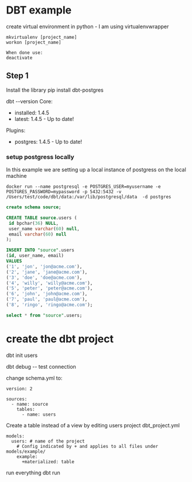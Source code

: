 # DBT example

create virtual environment in python - I am using virtualenvwrapper
```
mkvirtualenv [project_name]
workon [project_name]

When done use:
deactivate
```

## Step 1
Install the library
pip install dbt-postgres


dbt --version
Core:
  - installed: 1.4.5
  - latest:    1.4.5 - Up to date!

Plugins:
  - postgres: 1.4.5 - Up to date!

### setup postgress locally
In this example we are setting up a local instance of postgress on the local machine

```docker
docker run --name postgresql -e POSTGRES_USER=myusername -e POSTGRES_PASSWORD=mypassword -p 5432:5432 -v /Users/test/code/dbt/data:/var/lib/postgresql/data  -d postgres
```

```SQL
create schema source;

CREATE TABLE source.users (
 id bpchar(36) NULL,
 user_name varchar(60) null,
 email varchar(60) null
);

INSERT INTO "source".users
(id, user_name, email)
VALUES
('1', 'jon', 'jon@acme.com'),
('2', 'jane', 'jane@acme.com'),
('3', 'doe', 'doe@acme.com'),
('4', 'willy', 'willy@acme.com'),
('5', 'peter', 'peter@acme.com'),
('6', 'john', 'john@acme.com'),
('7', 'paul', 'paul@acme.com'),
('8', 'ringo', 'ringo@acme.com');

select * from "source".users;
```
# create the dbt project
dbt init users

dbt debug  -- test connection

change schema.yml to:
```
version: 2

sources:
  - name: source
    tables:
      - name: users
```

Create a table instead of a view by editing users project dbt_project.yml
```
models:
  users: # name of the project
    # Config indicated by + and applies to all files under models/example/
    example:
      +materialized: table
```

run everything
dbt run